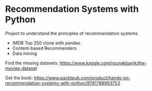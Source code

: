 # Recommendation Systems with Python

Project to understand the principles of recommandation systems.

- IMDB Top 250 clone with pandas.
- Content-based Recommenders
- Data mining

Find the missing datasets: https://www.kaggle.com/rounakbanik/the-movies-dataset
 
Get the book: https://www.packtpub.com/product/hands-on-recommendation-systems-with-python/9781788993753

